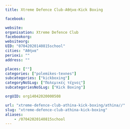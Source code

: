 ```yaml
---
title: Xtreme Defence Club-Αθήνα-Kick Boxing

facebook:

website:
organisation: Xtreme Defence Club
facebookorg:
websiteorg:
UID: "07042020140815school"
cities: "Αθήνα"
perioxi: ""
address: ""

places: [""]
categories: ["polemikes-texnes"]
subcategories: ["kickboxing"]
categoryNoSLug: ["Πολεμικές τέχνες"]
subcategoriesNoSLug: ["Kick Boxing"]

orgUID: org14042020000508

url: "xtreme-defence-club-athina-kick-boxing/athina//"
slug: "xtreme-defence-club-athina-kick-boxing"
aliases:
    - /07042020140815school
---
```





